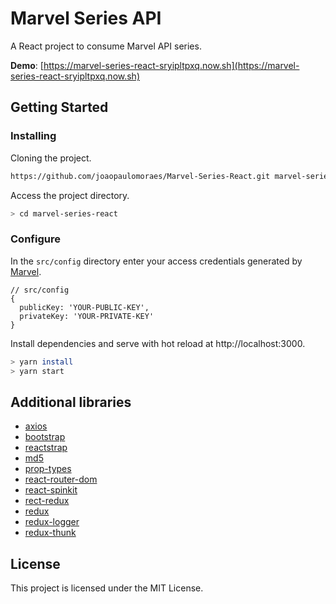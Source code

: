# Marvel Series API

A React project to consume Marvel API series.

**Demo**: [https://marvel-series-react-sryipltpxq.now.sh](https://marvel-series-react-sryipltpxq.now.sh) 

## Getting Started

### Installing

Cloning the project.
```bash
https://github.com/joaopaulomoraes/Marvel-Series-React.git marvel-series-react
```

Access the project directory.
```bash
> cd marvel-series-react
```

### Configure
In the `src/config` directory enter your access credentials generated by [Marvel](https://developer.marvel.com/).
```
// src/config
{
  publicKey: 'YOUR-PUBLIC-KEY',
  privateKey: 'YOUR-PRIVATE-KEY'
}
```

Install dependencies and serve with hot reload at http://localhost:3000.
```bash
> yarn install
> yarn start
```

## Additional libraries
- [axios](https://github.com/axios/axios)
- [bootstrap](https://github.com/twbs/bootstrap)
- [reactstrap](https://github.com/reactstrap/reactstrap)
- [md5](https://github.com/pvorb/node-md5)
- [prop-types](https://github.com/facebook/prop-types)
- [react-router-dom](https://github.com/ReactTraining/react-router/tree/master/packages/react-router-dom)
- [react-spinkit](https://github.com/KyleAMathews/react-spinkit)
- [rect-redux](https://github.com/reduxjs/react-redux)
- [redux](https://github.com/reduxjs/redux)
- [redux-logger](https://github.com/evgenyrodionov/redux-logger)
- [redux-thunk](https://github.com/reduxjs/redux-thunk)

## License

This project is licensed under the MIT License.
